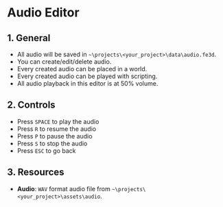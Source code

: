 # Audio Editor

## 1. General

- All audio will be saved in `~\projects\<your_project>\data\audio.fe3d`.
- You can create/edit/delete audio.
- Every created audio can be placed in a world.
- Every created audio can be played with scripting.
- All audio playback in this editor is at 50% volume.

## 2. Controls

- Press `SPACE` to play the audio
- Press `R` to resume the audio
- Press `P` to pause the audio
- Press `S` to stop the audio
- Press `ESC` to go back

## 3. Resources

- **Audio**: `WAV` format audio file from `~\projects\<your_project>\assets\audio`.
